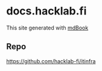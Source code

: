 # docs.hacklab.fi

This site generated with [mdBook](https://rust-lang.github.io/mdBook/)

## Repo

<https://github.com/hacklab-fi/itinfra>